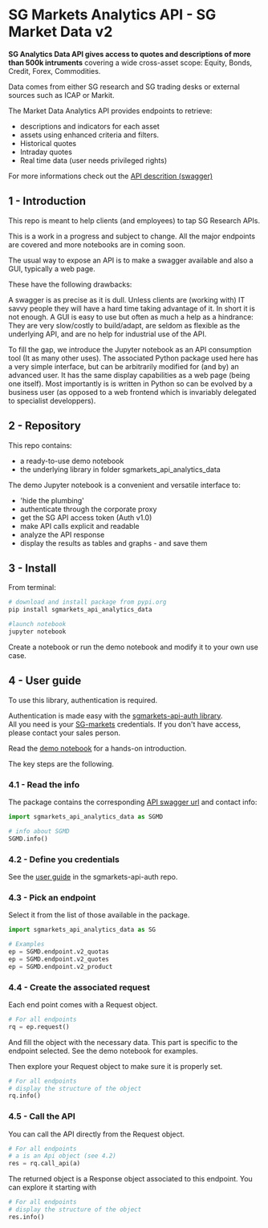 # SG Markets Analytics API - SG Market Data v2

 **SG Analytics Data API gives access to quotes and descriptions of more than 500k intruments** covering a wide cross-asset scope: Equity, Bonds, Credit, Forex, Commodities. 

Data comes from either SG research and SG trading desks or external sources such as ICAP or Markit.

The Market Data Analytics API provides endpoints to retrieve:
+ descriptions and indicators for each asset
+ assets using enhanced criteria and filters.
+ Historical quotes
+ Intraday quotes
+ Real time data (user needs privileged rights)

For more informations check out the [API descrition (swagger)](https://analytics-api.sgmarkets.com/data/swagger/ui/index#/)

## 1 - Introduction

This repo is meant to help clients (and employees) to tap SG Research APIs.  

This is a work in a progress and subject to change. All the major endpoints are covered and more notebooks are in coming soon.

The usual way to expose an API is to make a swagger available and also a GUI, typically a web page.

These have the following drawbacks:

A swagger is as precise as it is dull. Unless clients are (working with) IT savvy people they will have a hard time taking advantage of it. In short it is not enough. 
A GUI is easy to use but often as much a help as a hindrance: They are very slow/costly to build/adapt, are seldom as flexible as the underlying API, and are no help for industrial use of the API.


To fill the gap, we introduce the Jupyter notebook as an API consumption tool (It as many other uses).
The associated Python package used here has a very simple interface, but can be arbitrarily modified for (and by) an advanced user. It has the same display capabilities as a web page (being one itself). Most importantly is is written in Python so can be evolved by a business user (as opposed to a web frontend which is invariably delegated to specialist developpers).

## 2 - Repository

This repo contains:
+ a ready-to-use demo notebook
+ the underlying library in folder sgmarkets_api_analytics_data

The demo Jupyter notebook is a convenient and versatile interface to:
+ 'hide the plumbing'
+ authenticate through the corporate proxy
+ get the SG API access token (Auth v1.0)
+ make API calls explicit and readable
+ analyze the API response
+ display the results as tables and graphs - and save them


## 3 - Install

From terminal:

```python
# download and install package from pypi.org
pip install sgmarkets_api_analytics_data

#launch notebook
jupyter notebook
```

Create a notebook or run the demo notebook and modify it to your own use case.


## 4 - User guide

To use this library, authentication is required.

Authentication is made easy with the [sgmarkets-api-auth library](https://gitlab.com/sgmarkets/sgmarkets-api-auth).  
All you need is your [SG-markets](https://www.sgmarkets.com/services) credentials. If you don't have access, please contact your sales person. 

Read the [demo notebook](https://nbviewer.jupyter.org/urls/gitlab.com/sgmarkets/sgmarkets-api-analytics-market-data/raw/master/demo-sg-analytics-market-data.ipynb) for a hands-on introduction.

The key steps are the following.

### 4.1 - Read the info

The package contains the corresponding [API swagger url](https://analytics-api.sgmarkets.com/data/swagger/ui/index#/) and contact info:

```python
import sgmarkets_api_analytics_data as SGMD

# info about SGMD
SGMD.info()
```

### 4.2 - Define you credentials

See the [user guide](https://gitlab.com/sgmarkets/sgmarkets-api-auth/blob/master/README.md) in the sgmarkets-api-auth repo.


### 4.3 - Pick an endpoint

Select it from the list of those available in the package.  

```python
import sgmarkets_api_analytics_data as SG

# Examples
ep = SGMD.endpoint.v2_quotas
ep = SGMD.endpoint.v2_quotes
ep = SGMD.endpoint.v2_product
```

### 4.4 - Create the associated request

Each end point comes with a Request object.  

```python
# For all endpoints
rq = ep.request()
```

And fill the object with the necessary data.
This part is specific to the endpoint selected.
See the demo notebook for examples.  

Then explore your Request object to make sure it is properly set.
```python
# For all endpoints
# display the structure of the object
rq.info()
```

### 4.5 - Call the API

You can call the API directly from the Request object.  

```python
# For all endpoints
# a is an Api object (see 4.2)
res = rq.call_api(a)
```

The returned object is a Response object associated to this endpoint.
You can explore it starting with

```python
# For all endpoints
# display the structure of the object
res.info()
```

